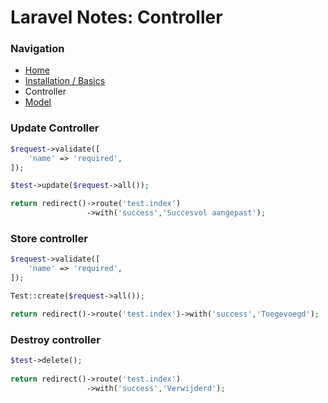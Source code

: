 # Laravel Notes: Controller

### Navigation
- [Home](https://github.com/Sjoerd-69/laravel-cheatsheet/blob/main/README.md)
- [Installation / Basics](https://github.com/Sjoerd-69/laravel-cheatshee/blob/main/INSTALLATION.mdt)
- Controller
- [Model](https://github.com/Sjoerd-69/laravel-cheatsheet/blob/main/MODEL.md)

### Update Controller
```php
$request->validate([
	'name' => 'required',
]);

$test->update($request->all());

return redirect()->route('test.index')
                 ->with('success','Succesvol aangepast');
```


### Store controller
```php
$request->validate([
	'name' => 'required',
]);

Test::create($request->all());

return redirect()->route('test.index')->with('success','Toegevoegd');
```


### Destroy controller
```php
$test->delete();
    
return redirect()->route('test.index')
                 ->with('success','Verwijderd');
```
